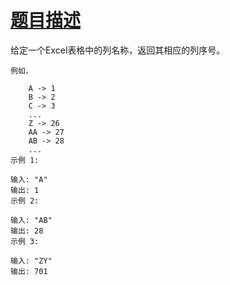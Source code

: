 # [题目描述](https://leetcode-cn.com/problems/excel-sheet-column-number/)
给定一个Excel表格中的列名称，返回其相应的列序号。
```text
例如，

    A -> 1
    B -> 2
    C -> 3
    ...
    Z -> 26
    AA -> 27
    AB -> 28 
    ...
示例 1:

输入: "A"
输出: 1
示例 2:

输入: "AB"
输出: 28
示例 3:

输入: "ZY"
输出: 701

```
